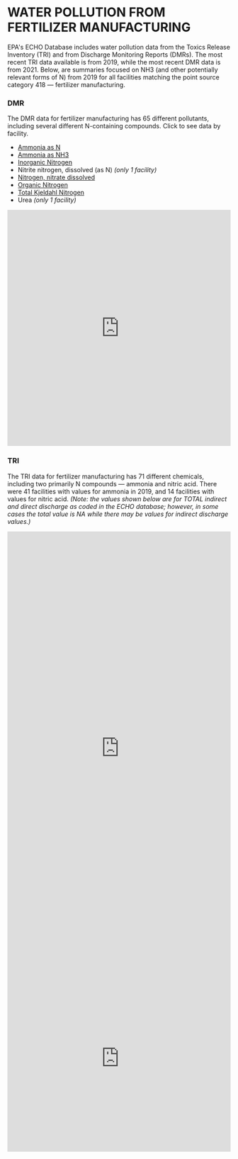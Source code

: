 # WATER POLLUTION FROM FERTILIZER MANUFACTURING

EPA's ECHO Database includes water pollution data from the Toxics Release Inventory (TRI) and from Discharge Monitoring Reports (DMRs). The most recent TRI data available is from 2019, while the most recent DMR data is from 2021. Below, are summaries focused on NH3 (and other potentially relevant forms of N) from 2019 for all facilities matching the point source category 418 — fertilizer manufacturing.

### DMR
The DMR data for fertilizer manufacturing has 65 different pollutants, including several different N-containing compounds. Click to see data by facility.
  * [Ammonia as N](https://datawrapper.dwcdn.net/JQxd3/1/)
  * [Ammonia as NH3](https://datawrapper.dwcdn.net/I4j81/2/)
  * [Inorganic Nitrogen](https://datawrapper.dwcdn.net/Pq4C0/1/)
  * Nitrite nitrogen, dissolved (as N) <i>(only 1 facility)</i>
  * [Nitrogen, nitrate dissolved](https://datawrapper.dwcdn.net/x25k6/1/)
  * [Organic Nitrogen](https://datawrapper.dwcdn.net/kJATB/1/)
  * [Total Kjeldahl Nitrogen](https://datawrapper.dwcdn.net/CTPdo/1/)
  * Urea <i>(only 1 facility)</i>
 
<iframe title="2019 DMR Nitrogen Pollution" aria-label="Map" id="datawrapper-chart-Wepun" src="https://datawrapper.dwcdn.net/Wepun/2/" scrolling="no" frameborder="0" style="width: 0; min-width: 100% !important; border: none;" height="533"></iframe><script type="text/javascript">!function(){"use strict";window.addEventListener("message",(function(e){if(void 0!==e.data["datawrapper-height"]){var t=document.querySelectorAll("iframe");for(var a in e.data["datawrapper-height"])for(var r=0;r<t.length;r++){if(t[r].contentWindow===e.source)t[r].style.height=e.data["datawrapper-height"][a]+"px"}}}))}();
</script>
 
 
 
### TRI
The TRI data for fertilizer manufacturing has 71 different chemicals, including two primarily N compounds — ammonia and nitric acid. There were 41 facilities with values for ammonia in 2019, and 14 facilities with values for nitric acid. <i>(Note: the values shown below are for TOTAL indirect and direct discharge as coded in the ECHO database; however, in some cases the total value is NA while there may be values for indirect discharge values.)</i>

<iframe title="2019 TRI NH3" aria-label="Dot Plot" id="datawrapper-chart-Y16mK" src="https://datawrapper.dwcdn.net/Y16mK/2/" scrolling="no" frameborder="0" style="width: 0; min-width: 100% !important; border: none;" height="978"></iframe><script type="text/javascript">!function(){"use strict";window.addEventListener("message",(function(e){if(void 0!==e.data["datawrapper-height"]){var t=document.querySelectorAll("iframe");for(var a in e.data["datawrapper-height"])for(var r=0;r<t.length;r++){if(t[r].contentWindow===e.source)t[r].style.height=e.data["datawrapper-height"][a]+"px"}}}))}();
</script>
  
<iframe title="2019 TRI Nitric Acid" aria-label="Dot Plot" id="datawrapper-chart-L0SDt" src="https://datawrapper.dwcdn.net/L0SDt/3/" scrolling="no" frameborder="0" style="width: 0; min-width: 100% !important; border: none;" height="422"></iframe><script type="text/javascript">!function(){"use strict";window.addEventListener("message",(function(e){if(void 0!==e.data["datawrapper-height"]){var t=document.querySelectorAll("iframe");for(var a in e.data["datawrapper-height"])for(var r=0;r<t.length;r++){if(t[r].contentWindow===e.source)t[r].style.height=e.data["datawrapper-height"][a]+"px"}}}))}();
</script>
